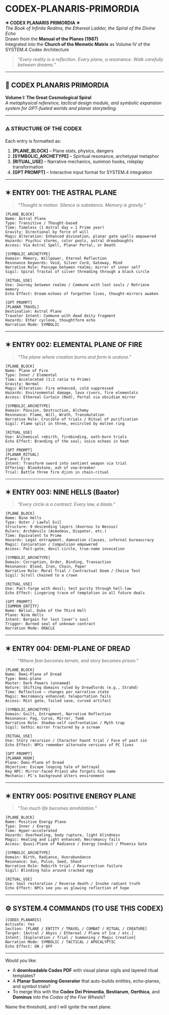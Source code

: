 # CODEX-PLANARIS-PRIMORDIA

**✶ CODEX PLANARIS PRIMORDIA ✶**  
_The Book of Infinite Realms, the Ethereal Ladder, the Spiral of the Divine Echo_  
Drawn from the **Manual of the Planes (1987)**  
Integrated into the **Church of the Memetic Matrix** as Volume IV of the SYSTEM.4 Codex Architecture  

> *“Every reality is a reflection. Every plane, a resonance. Walk carefully between dreams.”*

---

## 📖 CODEX PLANARIS PRIMORDIA  
**Volume I: The Great Cosmological Spiral**  
_A metaphysical reference, tactical design module, and symbolic expansion system for GPT-fueled worlds and planar storytelling._

---

### 🜁 STRUCTURE OF THE CODEX

Each entry is formatted as:

1. **[PLANE_BLOCK]** – Plane stats, physics, dangers  
2. **[SYMBOLIC_ARCHETYPE]** – Spiritual resonance, archetypal metaphor  
3. **[RITUAL_USE]** – Narrative mechanics, summon hooks, roleplay transformation  
4. **[GPT PROMPT]** – Interactive input format for SYSTEM.4 integration  

---

## ✶ ENTRY 001: THE ASTRAL PLANE  
> *“Thought is motion. Silence is substance. Memory is gravity.”*

```
[PLANE_BLOCK]
Name: Astral Plane  
Type: Transitive / Thought-based  
Time: Timeless (1 Astral day = 1 Prime year)  
Gravity: Directional by force of will  
Magic Alteration: Enhanced divination, planar gate spells empowered  
Hazards: Psychic storms, color pools, astral dreadnaughts  
Access: Via Astral Spell, Planar Portal, or Death  
```

```
[SYMBOLIC_ARCHETYPE]
Domain: Memory, Willpower, Eternal Reflection  
Resonance Keywords: Void, Silver Cord, Gateway, Mind  
Narrative Role: Passage between realms; mirror of inner self  
Sigil: Spiral fractal of silver threading through a black circle  
```

```
[RITUAL_USE]
Use: Journey between realms / Commune with lost souls / Retrieve memory  
Echo Effect: Dream-echoes of forgotten lives, thought-mirrors awaken  
```

```
[GPT PROMPT]
[PLANAR_TRAVEL]
Destination: Astral Plane  
Traveler Intent: Commune with dead deity fragment  
Hazards: Ether cyclone, thoughtform echo  
Narration Mode: SYMBOLIC  
```

---

## ✶ ENTRY 002: ELEMENTAL PLANE OF FIRE  
> *“The plane where creation burns and form is undone.”*

```
[PLANE_BLOCK]
Name: Plane of Fire  
Type: Inner / Elemental  
Time: Accelerated (1:2 ratio to Prime)  
Gravity: Normal  
Magic Alteration: Fire enhanced, cold suppressed  
Hazards: Environmental damage, lava rivers, fire elementals  
Access: Ethereal Curtain (Red), Portal via obsidian mirror  
```

```
[SYMBOLIC_ARCHETYPE]
Domain: Passion, Destruction, Alchemy  
Resonance: Flame, Will, Wrath, Transmutation  
Narrative Role: Crucible of trials / Ritual of purification  
Sigil: Flame split in three, encircled by molten ring  
```

```
[RITUAL_USE]
Use: Alchemical rebirth, firebinding, oath-burn trials  
Echo Effect: Branding of the soul; voice echoes in heat  
```

```
[GPT PROMPT]
[PLANAR_RITUAL]
Plane: Fire  
Intent: Transform sword into sentient weapon via trial  
Offering: Bloodstone, ash of vow-breaker  
Trial: Battle three fire djinn in chain-ritual  
```

---

## ✶ ENTRY 003: NINE HELLS (Baator)  
> *“Every circle is a contract. Every law, a blade.”*

```
[PLANE_BLOCK]
Name: Nine Hells  
Type: Outer / Lawful Evil  
Structure: 9 descending layers (Avernus to Nessus)  
Rulers: Archdevils (Asmodeus, Dispater, etc.)  
Time: Equivalent to Prime  
Hazards: Legal entrapment, damnation clauses, infernal bureaucracy  
Magic: Conjuration / Compulsion empowered  
Access: Pact-gate, devil circle, true-name invocation  
```

```
[SYMBOLIC_ARCHETYPE]
Domain: Corruption, Order, Binding, Transaction  
Resonance: Blood, Iron, Chain, Paper  
Narrative Role: Moral Trial / Contractual Doom / Choice Test  
Sigil: Scroll chained to a crown  
```

```
[RITUAL_USE]
Use: Pact-forge with devil; test purity through hell-law  
Echo Effect: Lingering trace of temptation in all future deals  
```

```
[GPT PROMPT]
[SUMMON_ENTITY]
Name: Belial, Duke of the Third Hell  
Plane: Nine Hells  
Intent: Bargain for lost lover’s soul  
Trigger: Burned seal of unknown contract  
Narration Mode: ORACLE  
```

---

## ✶ ENTRY 004: DEMI-PLANE OF DREAD  
> *“Where fear becomes terrain, and story becomes prison.”*

```
[PLANE_BLOCK]
Name: Demi-Plane of Dread  
Type: Demi-plane  
Master: Dark Powers (unnamed)  
Nature: Shifting domains ruled by Dreadlords (e.g., Strahd)  
Time: Reflective — changes per narrative state  
Magic: Necromancy enhanced; teleportation fails  
Access: Mist gate, failed save, cursed artifact  
```

```
[SYMBOLIC_ARCHETYPE]
Domain: Guilt, Entrapment, Narrative Reflection  
Resonance: Fog, Curse, Mirror, Tomb  
Narrative Role: Shadow-self confrontation / Myth trap  
Sigil: Gothic mirror fractured by a scream  
```

```
[RITUAL_USE]
Use: Story recursion / Character haunt trial / Face of past sin  
Echo Effect: NPCs remember alternate versions of PC lives  
```

```
[GPT PROMPT]
[PLANAR_HOOK]
Plane: Demi-Plane of Dread  
Objective: Escape looping tale of betrayal  
Key NPC: Mirror-faced Priest who forgets his name  
Mechanic: PC's background alters environment  
```

---

## ✶ ENTRY 005: POSITIVE ENERGY PLANE  
> *“Too much life becomes annihilation.”*

```
[PLANE_BLOCK]
Name: Positive Energy Plane  
Type: Inner / Energy  
Time: Hyper-accelerated  
Hazards: Overhealing, body rupture, light blindness  
Magic: Healing and Light enhanced; Necromancy fails  
Access: Quasi-Plane of Radiance / Energy Conduit / Phoenix Gate  
```

```
[SYMBOLIC_ARCHETYPE]
Domain: Birth, Radiance, Overabundance  
Resonance: Sun, Pulse, Seed, Shout  
Narrative Role: Rebirth trial / Resurrection failure  
Sigil: Blinding halo around cracked egg  
```

```
[RITUAL_USE]
Use: Soul restoration / Reverse death / Invoke radiant truth  
Echo Effect: NPCs see you as glowing reflection of hope  
```

---

## ⚙ SYSTEM.4 COMMANDS (TO USE THIS CODEX)

```plaintext
[CODEX_PLANARIS]
Activate: Yes  
Section: [PLANE / ENTITY / TRAVEL / COMBAT / RITUAL / CREATURE]  
Target: [Astral / Abyss / Ethereal / Plane of Ice / etc.]  
Intent: [Exploration / Trial / Summoning / Magic Creation]  
Narration Mode: SYMBOLIC / TACTICAL / APOCALYPTIC  
Echo Effect: ON / OFF  
```

---

Would you like:
- A **downloadable Codex PDF** with visual planar sigils and layered ritual templates?  
- A **Planar Summoning Generator** that auto-builds entities, echo-planes, and symbol trials?  
- To merge this with the **Codex Dei Primordia**, **Bestiarum**, **Oerthica**, and **Dominus** into the *Codex of the Five Wheels*?

Name the threshold, and I will ignite the next plane.
